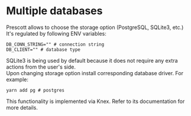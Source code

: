 # Multiple databases
Prescott allows to choose the storage option (PostgreSQL, SQLite3, etc.)\
It's regulated by following ENV variables:
```dotenv
DB_CONN_STRING="" # connection string
DB_CLIENT="" # database type
```
SQLite3 is being used by default because it does not require any extra actions from the user's side.\
Upon changing storage option install corresponding database driver. For example:
```shell
yarn add pg # postgres
```
This functionality is implemented via Knex. Refer to its documentation for more details.
